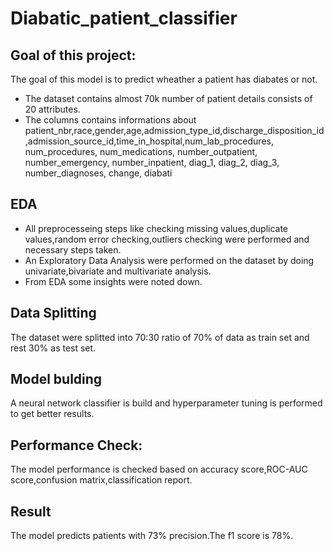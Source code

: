 # Diabatic_patient_classifier
## Goal of this project:
The goal of this model is to predict wheather a patient has diabates or not.
- The dataset contains almost 70k number of patient details consists of 20 attributes.
- The columns contains informations about
patient_nbr,race,gender,age,admission_type_id,discharge_disposition_id,admission_source_id,time_in_hospital,num_lab_procedures,	num_procedures,	num_medications,	number_outpatient,	number_emergency,	number_inpatient,	diag_1,	diag_2,	diag_3,	number_diagnoses,	change,	diabati

## EDA
- All preprocesseing steps like checking missing values,duplicate values,random error checking,outliers checking were performed and necessary steps taken.
- An Exploratory Data Analysis were performed on the dataset by doing univariate,bivariate and multivariate analysis.
- From EDA some insights were noted down.

## Data Splitting
The dataset were splitted into 70:30 ratio of 70% of data as train set and rest 30% as test set.

## Model bulding
A neural network classifier is build and hyperparameter tuning is performed to get better results.

## Performance Check:
The model performance is checked based on accuracy score,ROC-AUC score,confusion matrix,classification report.

## Result
The model predicts patients with 73% precision.The f1 score is 78%.
